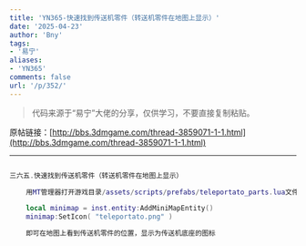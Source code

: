 ```yaml
---
title: 'YN365-快速找到传送机零件（转送机零件在地图上显示）'
date: '2025-04-23'
author: 'Bny'
tags:
- '易宁'
aliases:
- 'YN365'
comments: false
url: '/p/352/'
---
```


> 代码来源于“易宁”大佬的分享，仅供学习，不要直接复制粘贴。

原帖链接：[http://bbs.3dmgame.com/thread-3859071-1-1.html](http://bbs.3dmgame.com/thread-3859071-1-1.html)

---

```lua  

三六五.快速找到传送机零件（转送机零件在地图上显示）

	用MT管理器打开游戏目录/assets/scripts/prefabs/teleportato_parts.lua文件，在inst:AddComponent("inspectable")的下一行插入以下内容：

	local minimap = inst.entity:AddMiniMapEntity()
	minimap:SetIcon( "teleportato.png" )

	即可在地图上看到传送机零件的位置，显示为传送机底座的图标

```  


